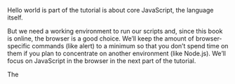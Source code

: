Hello world
is part of the tutorial is about core JavaScript, the language itself.

But we need a working environment to run our scripts and, since this book is online, the browser is a good choice. We’ll keep the amount of browser-specific commands (like alert) to a minimum so that you don’t spend time on them if you plan to concentrate on another environment (like Node.js). We’ll focus on JavaScript in the browser in the next part of the tutorial.

The <script> tag contains JavaScript code which is automatically executed when the browser processes the tag.
The old HTML standard, HTML4, required a script to have a type. Usually it was type="text/javascript". It’s not required anymore. Also, the modern HTML standard totally changed the meaning of this attribute. Now, it can be used for JavaScript modules. But that’s an advanced topic, we’ll talk about modules in another part of the tutorial.

This trick isn’t used in modern JavaScript. These comments hide JavaScript code from old browsers that didn’t know how to process the <script> tag. Since browsers released in the last 15 years don’t have this issue, this kind of comment can help you identify really old code.